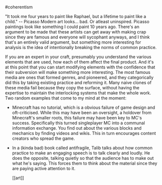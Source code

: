 #coherentism

"It took me four years to paint like Raphael, but a lifetime to paint like a child." -- Picasso
Modern art looks\... bad. Or atleast uninspired. Picasso paintings look
like something I could paint 10 years ago. There's an argument to be
made that these artists can get away with making crap since they are
famous and everyone will sycophant anyways, and I think that's an
entirely valid argument, but something more interesting for analysis is
the idea of intentionally breaking the norms of common practice.

If you are an expert in your craft, presumably you understand the
various elements that are used, how each of them affect the final
product. And it's at this point that you can start modifying elements
with the confidence that their subversion will make something more
interesting. The most famous media are ones that formed genres, and
pioneered, and they categorically did this by taking existing practice
and reforming it. Many naive clones of these media fail because they
copy the surface, without having the expertise to maintain the
interlocking systems that make the whole work.\
Two random examples that come to my mind at the moment:

-   Minecraft has no tutorial, which is a obvious failure of game design
    and oft-criticised. While this may have been an oversight, a
    holdover from Minecraft's smaller roots, this failure may have been
    key to MC's success. Specifically this turned singleplayer MC into a
    communal information exchange. You find out about the various blocks
    and mechanics by finding videos and wikis. This in turn encourages
    content creators who spread the game.
-   In a (kinda bad) book called antifragile, Talib talks about how
    common practice to make an engaging speech is to talk clearly and
    loudly. He does the opposite, talking quietly so that the audience
    has to make out what he's saying. This forces them to think about
    the material since they are paying active attention to it.
	
	[[art]]